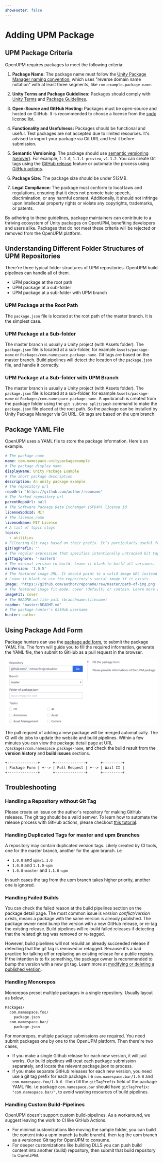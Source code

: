 ```yaml
---
showFooter: false
---
```

# Adding UPM Package

## UPM Package Criteria

OpenUPM requires packages to meet the following criteria:

1. **Package Name:** The package name must follow the [Unity Package Manager naming convention](https://docs.unity3d.com/Manual/cus-naming.html), which uses "reverse domain name notation" with at least three segments, like `com.example.package-name`.

1. **Unity Terms and Package Guidelines:** Packages should comply with [Unity Terms](https://unity3d.com/legal/terms-of-service/software) and [Package Guidelines](https://unity.com/legal/terms-of-service/software/package-guidelines).

1. **Open-Source and GitHub Hosting:** Packages must be open-source and hosted on GitHub. It is recommended to choose a license from the [spdx license list](https://spdx.org/licenses/).

1. **Functionality and Usefulness:** Packages should be functional and useful. Test packages are not accepted due to limited resources. It's advised to import your package via Git URL and test it before submission.

1. **Semantic Versioning:** The package should use [semantic versioning (semver)](https://semver.org/). For example, `1.1.0`, `1.1.1-preview`, `v1.1.2`. You can create Git tags using the [GitHub release](https://docs.github.com/en/repositories/releasing-projects-on-github/managing-releases-in-a-repository#creating-a-release) feature or automate the process using [GitHub actions](https://medium.com/openupm/how-to-maintain-upm-package-part-2-f352fbf5f87c).

1. **Package Size:** The package size should be under 512MB.

1. **Legal Compliance:** The package must conform to local laws and regulations, ensuring that it does not promote hate speech, discrimination, or any harmful content. Additionally, it should not infringe upon intellectual property rights or violate any copyrights, trademarks, or patents.

By adhering to these guidelines, package maintainers can contribute to a thriving ecosystem of Unity packages on OpenUPM, benefiting developers and users alike. Packages that do not meet these criteria will be rejected or removed from the OpenUPM platform.

## Understanding Different Folder Structures of UPM Repositories

There're three typical folder structures of UPM repositories. OpenUPM build pipelines can handle all of them.

- UPM package at the root path
- UPM package at a sub-folder
- UPM package at a sub-folder with UPM branch

### UPM Package at the Root Path

The `package.json` file is located at the root path of the master branch. It is the simplest case.

### UPM Package at a Sub-folder

The master branch is usually a Unity project (with Assets folder). The `package.json` file is located at a sub-folder, for example `Assets/package-name` or `Packages/com.namespace.package-name`. Git tags are based on the master branch. Build pipelines will detect the location of the `package.json` file, and handle it correctly.

### UPM Package at a Sub-folder with UPM Branch

The master branch is usually a Unity project (with Assets folder). The `package.json` file is located at a sub-folder, for example `Assets/package-name` or `Packages/com.namespace.package-name`. A `upm` branch is created from the package folder using the `git subtree split/push` command to make the `package.json` file placed at the root path. So the package can be installed by Unity Package Manager via Git URL. Git tags are based on the upm branch.

## Package YAML File

OpenUPM uses a YAML file to store the package information. Here's an example.

```yaml
# The package name
name: com.namespace.unitypackageexample
# The package display name
displayName: Unity Package Example
# The short package description
description: An unity package example
# The repository url
repoUrl: 'https://github.com/author/reponame'
# The forked repository url
parentRepoUrl: null
# The Software Package Data Exchange® (SPDX®) license id
licenseSpdxId: MIT
# The license name
licenseName: MIT License
# A list of topic slugs
topics:
  - utilities
# Filtering Git tags based on their prefix. It’s particularly useful for monorepos to distinguish between Git tags. i.e. 'com.example.foo/'.
gitTagPrefix: ''
# The regular expression that specifies intentionally untracked Git tags that should be ignored
gitTagIgnore: '-master$'
# The minimal version to build. Leave it blank to build all versions.
minVersion: '1.0.5'
# The featured image URL. It should point to a valid image URL instead of a web page that presents the image.
# Leave it blank to use the repository’s social image if it exists.
image: 'https://github.com/author/reponame/raw/master/path-of-img.png'
# The featured image fit mode: cover (default) or contain. Learn more at https://developer.mozilla.org/en-US/docs/Web/CSS/object-fit
imageFit: cover
# The README.md file path (branchname:filename)
readme: 'master:README.md'
# The package hunter's GitHub username
hunter: author
```

## Using Package Add Form

Package hunters can use the [package add form](/packages/add/), to submit the package YAML file. The form will guide you to fill the required information, generate the YAML file, then submit to GitHub as a pull request in the browser.

[![package add form](./images/package-add-form.png)](/packages/add/)

The pull request of adding a new package will be merged automatically. The CI will do jobs to update the website and build pipelines. Within a few minutes you can view the package detail page at URL `/packages/com.namespace.package-name`, and check the build result from the **version history** and **build issues** sections.

```
+--------------+      +--------------+      +---------+
| Package Form | +--> | Pull Request | +--> | Wait CI |
+--------------+      +--------------+      +---------+
```

## Troubleshooting

### Handling a Repository without Git Tag

Please create an issue on the author's repository for making GitHub releases. The git tag should be a valid semver. To learn how to automate the release process with GitHub actions, please checkout [this tutorial](https://medium.com/openupm/how-to-maintain-upm-package-part-2-f352fbf5f87c).

### Handling Duplicated Tags for master and upm Branches

A repository may contain duplicated version tags. Likely created by CI tools, one for the master branch, another for the upm branch. i.e

- `1.0.0` and `upm/1.1.0`
- `1.0.0` and `1.1.0-upm`
- `1.0.0-master` and `1.1.0-upm`

In such cases the tag from the upm branch takes higher priority, another one is ignored.

### Handling Failed Builds

You can check the failed reason at the build pipelines section on the package detail page. The most common issue is *version conflict/version exists*, means a package with the same version is already published. The package owner need bump the version with a new GitHub release, or re-tag the existing release. Build pipelines will re-build failed releases if detecting that the related git tag was removed or re-tagged.

However, build pipelines will not rebuild an already succeeded release if detecting that the git tag is removed or retagged. Because it's a bad practice for talking off or replacing an existing release for a public registry. If the intention is to fix something, the package owner is recommended to bump the version with a new git tag. Learn more at [modifying or deleting a published version](modifying-upm-package.md#modifying-or-deleting-a-published-version).

### Handling Monorepos

Monorepos preset multiple packages in a single repository. Usually layout as below,

```
Packages/
  com.namespace.foo/
    package.json
  com.namespace.bar/
    package.json
```

For monorepos, multiple package submissions are required. You need submit packages one by one to the OpenUPM platform. Then there're two cases,
- If you make a single Github release for each new version, it will just works. Our build pipelines will treat each package submission separately, and locate the relevant package.json to process.
- If you make separate GitHub releases for each new version, you need use a git tag prefix for each package. i.e `com.namespace.bar/1.0.0` and `com.namespace.foo/1.0.0`. Then fill the `gitTagPrefix` field of the package YAML file. i.e package `com.namespace.bar` should have `gitTagPrefix: "com.namespace.bar/"`, to avoid wasting resources of build pipelines.

### Handling Custom Build-Pipelines

OpenUPM doesn't support custom build-pipelines. As a workaround, we suggest leaving the work to CI like GitHub Actions.

- For minimal customizations like moving the sample folder, you can build the content into a upm branch (a build branch), then tag the upm branch as a versioned Git tag for OpenUPM to consume.
- For deeper customizations like building DLLS you can push build content into another (build) repository, then submit that build repository to OpenUPM.
